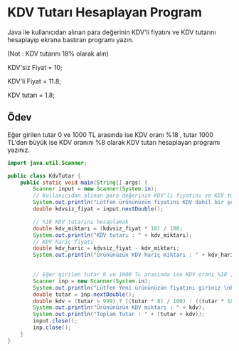# KDV Tutarı Hesaplayan Program

Java ile kullanıcıdan alınan para değerinin KDV'li fiyatını ve KDV tutarını hesaplayıp ekrana bastıran programı yazın.

(Not : KDV tutarını 18% olarak alın)

KDV'siz Fiyat = 10;

KDV'li Fiyat = 11.8;

KDV tutarı = 1.8;

## Ödev

Eğer girilen tutar 0 ve 1000 TL arasında ise KDV oranı %18 , tutar 1000 TL'den büyük ise KDV oranını %8 olarak KDV tutarı hesaplayan programı yazınız.

```java
import java.util.Scanner;

public class KdvTutar {
    public static void main(String[] args) {
        Scanner input = new Scanner(System.in);
        // Kullanıcıdan alınan para değerinin KDV'li fiyatını ve KDV tutarını hesaplayıp ekrana bastırın.
        System.out.println("Lütfen ürününüzün fiyatını KDV dahil bir şekilde giriniz...");
        double kdvsiz_fiyat = input.nextDouble();

        // %18 KDV tutarını hesaplamak
        double kdv_miktarı = (kdvsiz_fiyat * 18) / 100;
        System.out.println("KDV tutarı : " + kdv_miktarı);
        // KDV hariç fiyatı
        double kdv_haric = kdvsiz_fiyat - kdv_miktarı;
        System.out.println("Ürününüzün KDV hariç miktarı : " + kdv_haric);
        

        // Eğer girilen tutar 0 ve 1000 TL arasında ise KDV oranı %18 , tutar 1000 TL'den büyük ise KDV oranını %8 olarak KDV tutarı hesaplayan programı yazınız.
        Scanner inp = new Scanner(System.in);
        System.out.println("Lütfen Yeni ürününüzün fiyatını giriniz \nEğer tutar 0 ve 1000 TL arasında ise KDV %18\nTutar 1000TL üzerinde ise KDV miktarı %8 olucaktır.");
        double tutar = inp.nextDouble();
        double kdv = (tutar > 999) ? ((tutar * 8) / 100) : ((tutar * 18) / 100);
        System.out.println("Ürününüzün KDV miktarı : " + kdv);
        System.out.println("Toplam Tutar : " + (tutar + kdv));
        input.close();
        inp.close();
    }
}
```
